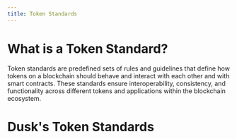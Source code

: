 ```yaml
---
title: Token Standards
---
```


# What is a Token Standard?
Token standards are predefined sets of rules and guidelines that define how tokens on a blockchain should behave and interact with each other and with smart contracts. These standards ensure interoperability, consistency, and functionality across different tokens and applications within the blockchain ecosystem. 

# Dusk's Token Standards